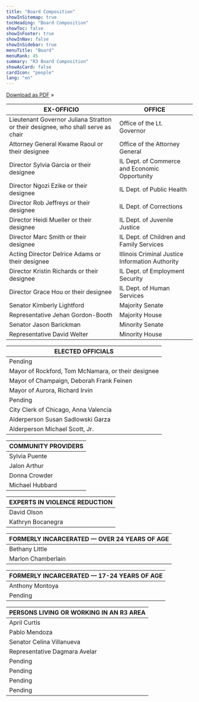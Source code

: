 ```yaml
---
title: "Board Composition"
showInSitemap: true
tocHeading: "Board Composition"
showToc: false
showInFooter: true
showInNav: false
showInSidebar: true
menuTitle: "Board"
menuRank: 45
summary: "R3 Board Composition"
showAsCard: false
cardIcon: "people"
lang: "en"
---
```


<div class="text-center mt-5">

[Download as PDF](/downloads/R3ProgramBoardMembers.pdf)&nbsp;&raquo;

</div>

<div class="text-center">

| EX-OFFICIO                                                                       | OFFICE                                          |
| -------------------------------------------------------------------------------- | ----------------------------------------------- |
| Lieutenant Governor Juliana Stratton or their designee, who shall serve as chair | Office of the Lt. Governor                      |
| Attorney General Kwame Raoul or their designee                                   | Office of the Attorney General                  |
| Director Sylvia Garcia or their designee                                         | IL Dept. of Commerce and Economic Opportunity   |
| Director Ngozi Ezike or their designee                                           | IL Dept. of Public Health                       |
| Director Rob Jeffreys or their designee                                          | IL Dept. of Corrections                         |
| Director Heidi Mueller or their designee                                         | IL Dept. of Juvenile Justice                    |
| Director Marc Smith or their designee                                            | IL Dept. of Children and Family Services        |
| Acting Director Delrice Adams or their designee                                  | Illinois Criminal Justice Information Authority |
| Director Kristin Richards or their designee                                      | IL Dept. of Employment Security                 |
| Director Grace Hou or their designee                                             | IL Dept. of Human Services                      |
| Senator Kimberly Lightford                                                       | Majority Senate                                 |
| Representative Jehan Gordon-Booth                                                | Majority House                                  |
| Senator Jason Barickman                                                          | Minority Senate                                 |
| Representative David Welter                                                      | Minority House                                  |

<table>
    <thead>
        <tr>
            <th>ELECTED OFFICIALS</th>
        </tr>
    </thead>
    <tbody>
        <tr>
            <td class="pending">Pending</td>
        </tr>
        <tr>
            <td>Mayor of Rockford, Tom McNamara, or their designee</td>
        </tr>
        <tr>
            <td>Mayor of Champaign, Deborah Frank Feinen</td>
        </tr>
        <tr>
            <td>Mayor of Aurora, Richard Irvin</td>
        </tr>
        <tr>
            <td class="pending">Pending</td>
        </tr>
        <tr>
            <td>City Clerk of Chicago, Anna Valencia</td>
        </tr>
        <tr>
            <td>Alderperson Susan Sadlowski Garza</td>
        </tr>
        <tr>
            <td>Alderperson Michael Scott, Jr.</td>
        </tr>
    </tbody>
</table>

| COMMUNITY PROVIDERS |
| ------------------- |
| Sylvia Puente       |
| Jalon Arthur        |
| Donna Crowder       |
| Michael Hubbard     |

| EXPERTS IN VIOLENCE REDUCTION |
| ----------------------------- |
| David Olson                   |
| Kathryn Bocanegra             |

| FORMERLY INCARCERATED — OVER 24 YEARS OF AGE |
| -------------------------------------------- |
| Bethany Little                               |
| Marlon Chamberlain                           |

<table>
    <thead>
        <tr>
            <th>FORMERLY INCARCERATED — 17-24 YEARS OF AGE</th>
        </tr>
    </thead>
    <tbody>
        <tr>
            <td>Anthony Montoya</td>
        </tr>
        <tr>
            <td class="pending">Pending</td>
        </tr>
    </tbody>
</table>

<table>
    <thead>
        <tr>
            <th>PERSONS LIVING OR WORKING IN AN R3 AREA</th>
        </tr>
    </thead>
    <tbody>
        <tr>
            <td>April Curtis</td>
        </tr>
        <tr>
            <td>Pablo Mendoza</td>
        </tr>
        <tr>
            <td>Senator Celina Villanueva</td>
        </tr>
        <tr>
            <td>Representative Dagmara Avelar</td>
        </tr>
        <tr>
            <td class="pending">Pending</td>
        </tr>
        <tr>
            <td class="pending">Pending</td>
        </tr>
        <tr>
            <td class="pending">Pending</td>
        </tr>
        <tr>
            <td class="pending">Pending</td>
        </tr>
    </tbody>
</table>

</div>
